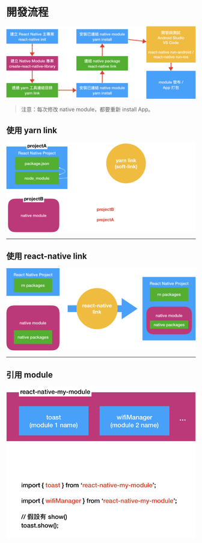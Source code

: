 # 開發流程

![development-flow](assets/development-flow.png)

> 注意：每次修改 native module，都要重新 install App。

## 使用 yarn link

![yarn-link](assets/yarn-link.png)

---

## 使用 react-native link

![react-native-link](assets/react-native-link.png)

---

## 引用 module

![import-module](assets/import-module.png)
